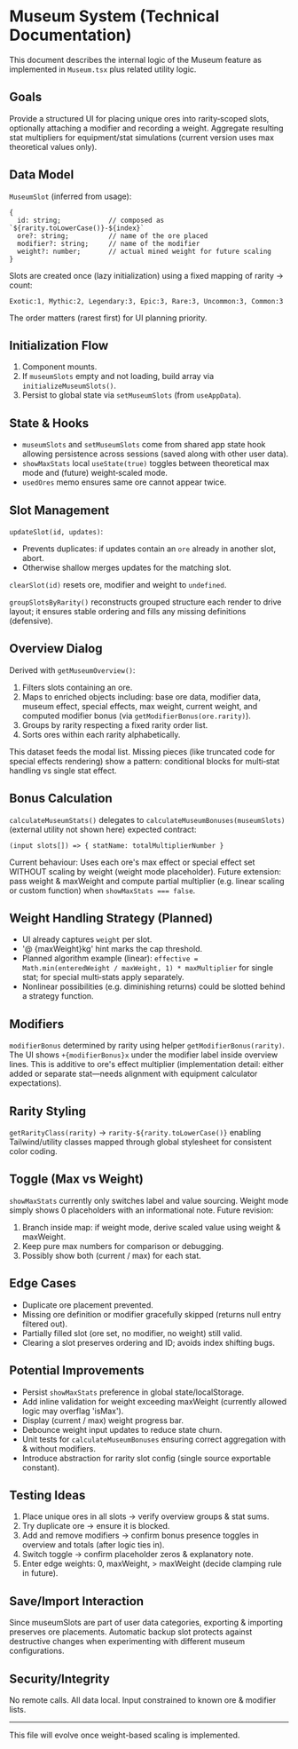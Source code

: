 # Museum System (Technical Documentation)

This document describes the internal logic of the Museum feature as implemented in `Museum.tsx` plus related utility logic.

## Goals
Provide a structured UI for placing unique ores into rarity‑scoped slots, optionally attaching a modifier and recording a weight. Aggregate resulting stat multipliers for equipment/stat simulations (current version uses max theoretical values only).

## Data Model
`MuseumSlot` (inferred from usage):
```
{
  id: string;            // composed as `${rarity.toLowerCase()}-${index}`
  ore?: string;          // name of the ore placed
  modifier?: string;     // name of the modifier
  weight?: number;       // actual mined weight for future scaling
}
```
Slots are created once (lazy initialization) using a fixed mapping of rarity -> count:
```
Exotic:1, Mythic:2, Legendary:3, Epic:3, Rare:3, Uncommon:3, Common:3
```
The order matters (rarest first) for UI planning priority.

## Initialization Flow
1. Component mounts.
2. If `museumSlots` empty and not loading, build array via `initializeMuseumSlots()`.
3. Persist to global state via `setMuseumSlots` (from `useAppData`).

## State & Hooks
- `museumSlots` and `setMuseumSlots` come from shared app state hook allowing persistence across sessions (saved along with other user data).
- `showMaxStats` local `useState(true)` toggles between theoretical max mode and (future) weight‑scaled mode.
- `usedOres` memo ensures same ore cannot appear twice.

## Slot Management
`updateSlot(id, updates)`:
- Prevents duplicates: if updates contain an `ore` already in another slot, abort.
- Otherwise shallow merges updates for the matching slot.

`clearSlot(id)` resets ore, modifier and weight to `undefined`.

`groupSlotsByRarity()` reconstructs grouped structure each render to drive layout; it ensures stable ordering and fills any missing definitions (defensive).

## Overview Dialog
Derived with `getMuseumOverview()`:
1. Filters slots containing an ore.
2. Maps to enriched objects including: base ore data, modifier data, museum effect, special effects, max weight, current weight, and computed modifier bonus (via `getModifierBonus(ore.rarity)`).
3. Groups by rarity respecting a fixed rarity order list.
4. Sorts ores within each rarity alphabetically.

This dataset feeds the modal list. Missing pieces (like truncated code for special effects rendering) show a pattern: conditional blocks for multi‑stat handling vs single stat effect.

## Bonus Calculation
`calculateMuseumStats()` delegates to `calculateMuseumBonuses(museumSlots)` (external utility not shown here) expected contract:
```
(input slots[]) => { statName: totalMultiplierNumber }
```
Current behaviour: Uses each ore's max effect or special effect set WITHOUT scaling by weight (weight mode placeholder). Future extension: pass weight & maxWeight and compute partial multiplier (e.g. linear scaling or custom function) when `showMaxStats === false`.

## Weight Handling Strategy (Planned)
- UI already captures `weight` per slot.
- '@ {maxWeight}kg' hint marks the cap threshold.
- Planned algorithm example (linear): `effective = Math.min(enteredWeight / maxWeight, 1) * maxMultiplier` for single stat; for special multi‑stats apply separately.
- Nonlinear possibilities (e.g. diminishing returns) could be slotted behind a strategy function.

## Modifiers
`modifierBonus` determined by rarity using helper `getModifierBonus(rarity)`. The UI shows `+{modifierBonus}x` under the modifier label inside overview lines. This is additive to ore's effect multiplier (implementation detail: either added or separate stat—needs alignment with equipment calculator expectations).

## Rarity Styling
`getRarityClass(rarity)` -> `rarity-${rarity.toLowerCase()}` enabling Tailwind/utility classes mapped through global stylesheet for consistent color coding.

## Toggle (Max vs Weight)
`showMaxStats` currently only switches label and value sourcing. Weight mode simply shows 0 placeholders with an informational note. Future revision:
1. Branch inside map: if weight mode, derive scaled value using weight & maxWeight.
2. Keep pure max numbers for comparison or debugging.
3. Possibly show both (current / max) for each stat.

## Edge Cases
- Duplicate ore placement prevented.
- Missing ore definition or modifier gracefully skipped (returns null entry filtered out).
- Partially filled slot (ore set, no modifier, no weight) still valid.
- Clearing a slot preserves ordering and ID; avoids index shifting bugs.

## Potential Improvements
- Persist `showMaxStats` preference in global state/localStorage.
- Add inline validation for weight exceeding maxWeight (currently allowed logic may overflag 'isMax').
- Display (current / max) weight progress bar.
- Debounce weight input updates to reduce state churn.
- Unit tests for `calculateMuseumBonuses` ensuring correct aggregation with & without modifiers.
- Introduce abstraction for rarity slot config (single source exportable constant).

## Testing Ideas
1. Place unique ores in all slots -> verify overview groups & stat sums.
2. Try duplicate ore -> ensure it is blocked.
3. Add and remove modifiers -> confirm bonus presence toggles in overview and totals (after logic ties in).
4. Switch toggle -> confirm placeholder zeros & explanatory note.
5. Enter edge weights: 0, maxWeight, > maxWeight (decide clamping rule in future).

## Save/Import Interaction
Since museumSlots are part of user data categories, exporting & importing preserves ore placements. Automatic backup slot protects against destructive changes when experimenting with different museum configurations.

## Security/Integrity
No remote calls. All data local. Input constrained to known ore & modifier lists.

---
This file will evolve once weight-based scaling is implemented.
